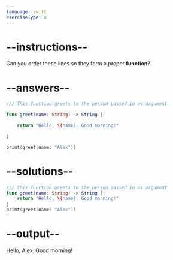 ```yaml
---
language: swift
exerciseType: 4
---
```


# --instructions--

Can you order these lines so they form a proper __function__?

# --answers--

```swift
/// This function greets to the person passed in as argument
```

```swift
func greet(name: String) -> String {
```

```swift
    return "Hello, \(name). Good morning!"
```

```swift
}
```

```swift
print(greet(name: "Alex"))
```

# --solutions--

```swift
/// This function greets to the person passed in as argument
func greet(name: String) -> String {
    return "Hello, \(name). Good morning!"
}
print(greet(name: "Alex"))
```

# --output--

Hello, Alex. Good morning!
